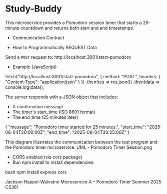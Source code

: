 # Study-Buddy

This microservice provides a Pomodoro session timer that starts a 25-minute countdown and returns both start and end timestamps.

- Communication Contract

- How to Programmatically REQUEST Data

Send a `POST` request to: http://localhost:3001/start-pomodoro


- Example (JavaScript)

fetch("http://localhost:3001/start-pomodoro", {
  method: "POST",
  headers: {
    "Content-Type": "application/json"
  }
})
  .then(res => res.json())
  .then(data => console.log(data));

The server responds with a JSON object that includes:
- A confirmation message
- The timer's start_time (ISO 8601 format)
- The end_time (25 minutes later)

{
  "message": "Pomodoro timer started for 25 minutes.",
  "start_time": "2025-08-04T20:00:00Z",
  "end_time": "2025-08-04T20:25:00Z"
}

This diagram illustrates the communication between the test program and the Pomodoro timer microservice:
UML - Pomodoro Timer Session.png


- CORS enabled (via cors package)
- Run npm install to install dependencies:

bash
npm install express cors


Jackson Happel-Walvatne
Microservice A – Pomodoro Timer
Summer 2025 CS361



